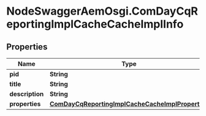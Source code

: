 # NodeSwaggerAemOsgi.ComDayCqReportingImplCacheCacheImplInfo

## Properties
Name | Type | Description | Notes
------------ | ------------- | ------------- | -------------
**pid** | **String** |  | [optional] 
**title** | **String** |  | [optional] 
**description** | **String** |  | [optional] 
**properties** | [**ComDayCqReportingImplCacheCacheImplProperties**](ComDayCqReportingImplCacheCacheImplProperties.md) |  | [optional] 


